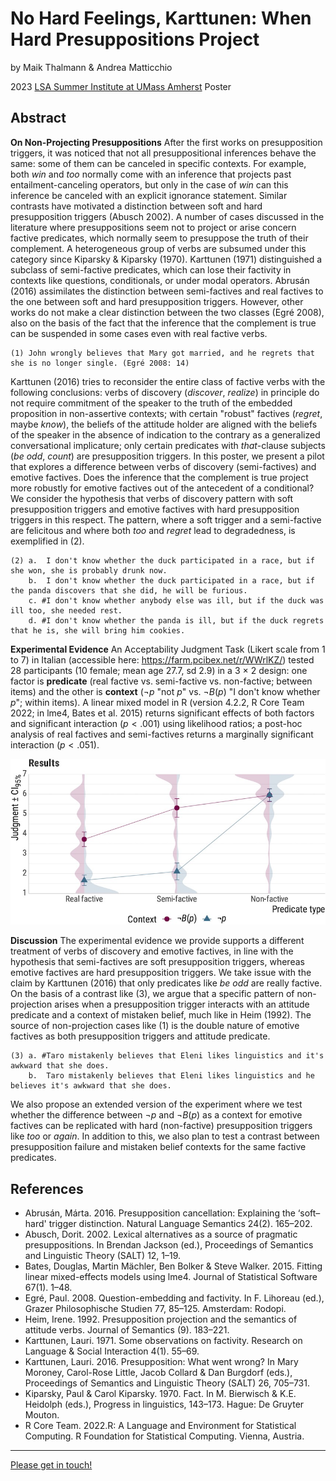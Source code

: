 # No Hard Feelings, Karttunen: When Hard Presuppositions Project

by Maik Thalmann & Andrea Matticchio

2023 [LSA Summer Institute at UMass Amherst](https://blogs.umass.edu/lingstitute2023/) Poster

## Abstract

**On Non-Projecting Presuppositions** After the first works on presupposition triggers, it was noticed that not all presuppositional inferences behave the same: some of them can be canceled in specific contexts. For example, both *win* and
*too* normally come with an inference that projects past entailment-canceling operators, but only in the case of *win* can
this inference be canceled with an explicit ignorance statement. Similar contrasts have motivated a distinction between
soft and hard presupposition triggers (Abusch 2002).
A number of cases discussed in the literature where presuppositions seem not to project or arise concern factive
predicates, which normally seem to presuppose the truth of their complement. A heterogeneous group of verbs are
subsumed under this category since Kiparsky & Kiparsky (1970). Karttunen (1971) distinguished a subclass of semi-factive predicates, which can lose their factivity in contexts like questions, conditionals, or under modal operators.
Abrusán (2016) assimilates the distinction between semi-factives and real factives to the one between soft and hard
presupposition triggers. However, other works do not make a clear distinction between the two classes (Egré 2008),
also on the basis of the fact that the inference that the complement is true can be suspended in some cases even with
real factive verbs.

```
(1) John wrongly believes that Mary got married, and he regrets that she is no longer single. (Egré 2008: 14)
```

Karttunen (2016) tries to reconsider the entire class of factive verbs with the following conclusions: verbs of discovery (*discover*, *realize*) in principle do not require commitment of the speaker to the truth of the embedded proposition in
non-assertive contexts; with certain "robust" factives (*regret*, maybe *know*), the beliefs of the attitude holder are aligned
with the beliefs of the speaker in the absence of indication to the contrary as a generalized conversational implicature;
only certain predicates with *that*-clause subjects (*be odd*, *count*) are presupposition triggers.
In this poster, we present a pilot that explores a difference between verbs of discovery (semi-factives) and emotive
factives. Does the inference that the complement is true project more robustly for emotive factives out of the antecedent
of a conditional? We consider the hypothesis that verbs of discovery pattern with soft presupposition triggers and
emotive factives with hard presupposition triggers in this respect. The pattern, where a soft trigger and a semi-factive
are felicitous and where both *too* and *regret* lead to degradedness, is exemplified in (2).

```
(2) a.  I don't know whether the duck participated in a race, but if she won, she is probably drunk now.
    b.  I don't know whether the duck participated in a race, but if the panda discovers that she did, he will be furious.
    c. #I don't know whether anybody else was ill, but if the duck was ill too, she needed rest.
    d. #I don't know whether the panda is ill, but if the duck regrets that he is, she will bring him cookies.
```

**Experimental Evidence** An Acceptability Judgment Task (Likert scale from 1 to 7) in Italian (accessible here: <https://farm.pcibex.net/r/WWrlKZ/>) tested 28 participants (10 female; mean age 27.7, sd 2.9) in a 3 × 2 design: one
factor is **predicate** (real factive vs. semi-factive vs. non-factive; between items) and the other is **context** ($\neg p$ "not $p$"
vs. $\neg B(p)$ "I don't know whether $p$"; within items). A linear mixed model in R (version 4.2.2, R Core Team 2022; in
lme4, Bates et al. 2015) returns significant effects of both factors and significant interaction ($p< .001$) using likelihood
ratios; a post-hoc analysis of real factives and semi-factives returns a marginally significant interaction ($p < .051$).

![Results of the Acceptability Judgment Task](factivity.jpg)

**Discussion** The experimental evidence we provide supports a different treatment of verbs of discovery and emotive
factives, in line with the hypothesis that semi-factives are soft presupposition triggers, whereas emotive factives are hard
presupposition triggers.
We take issue with the claim by Karttunen (2016) that only predicates like *be odd* are really factive. On the basis of a
contrast like (3), we argue that a specific pattern of non-projection arises when a presupposition trigger interacts with
an attitude predicate and a context of mistaken belief, much like in Heim (1992). The source of non-projection cases
like (1) is the double nature of emotive factives as both presupposition triggers and attitude predicate.

```
(3) a. #Taro mistakenly believes that Eleni likes linguistics and it's awkward that she does.
    b.  Taro mistakenly believes that Eleni likes linguistics and he believes it's awkward that she does.
```
We also propose an extended version of the experiment where we test whether the difference between $\neg p$ and $\neg B(p)$
as a context for emotive factives can be replicated with hard (non-factive) presupposition triggers like *too*
or *again*. In addition to this, we also plan to test a contrast between presupposition failure and mistaken belief contexts
for the same factive predicates.

## References

- Abrusán, Márta. 2016. Presupposition cancellation: Explaining the ‘soft–hard' trigger distinction. Natural Language
Semantics 24(2). 165–202.
- Abusch, Dorit. 2002. Lexical alternatives as a source of pragmatic presuppositions. In Brendan Jackson (ed.), Proceedings
of Semantics and Linguistic Theory (SALT) 12, 1–19.
- Bates, Douglas, Martin Mächler, Ben Bolker & Steve Walker. 2015. Fitting linear mixed-effects models using lme4. Journal of Statistical Software 67(1). 1–48.
- Egré, Paul. 2008. Question-embedding and factivity. In F. Lihoreau (ed.), Grazer Philosophische Studien 77, 85–125. Amsterdam: Rodopi.
- Heim, Irene. 1992. Presupposition projection and the semantics of attitude verbs. Journal of Semantics (9). 183–221.
- Karttunen, Lauri. 1971. Some observations on factivity. Research on Language & Social Interaction 4(1). 55–69.
- Karttunen, Lauri. 2016. Presupposition: What went wrong? In Mary Moroney, Carol-Rose Little, Jacob Collard & Dan Burgdorf (eds.), Proceedings of Semantics and Linguistic Theory (SALT) 26, 705–731.
- Kiparsky, Paul & Carol Kiparsky. 1970. Fact. In M. Bierwisch & K.E. Heidolph (eds.), Progress in linguistics, 143–173. Hague: De Gruyter Mouton.
- R Core Team. 2022.R: A Language and Environment for Statistical Computing. R Foundation for Statistical Computing. Vienna, Austria.

-----

[Please get in touch!](mailto:maik.thalmann@gmail.com?cc=andreamatticchio@gmail.com)
